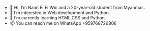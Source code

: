 - 👋 Hi, I’m Nann Ei Ei Win and a 20-year-old student from Myanmar..
- 👀 I’m interested in Web development and Python.
- 🌱 I’m currently learning HTML,CSS and Python.
- 📫 You can reach me on WhatsApp +959768726806
